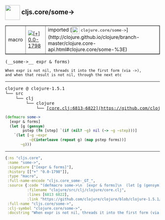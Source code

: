 ## <img width="48px" valign="middle" src="http://i.imgur.com/Hi20huC.png"> cljs.core/some->

 <table border="1">
<tr>
<td>macro</td>
<td><a href="https://github.com/cljsinfo/api-refs/tree/0.0-1798"><img valign="middle" alt="[+] 0.0-1798" src="https://img.shields.io/badge/+-0.0--1798-lightgrey.svg"></a> </td>
<td>
imported [<img height="24px" valign="middle" src="http://i.imgur.com/1GjPKvB.png"> <samp>clojure.core/some-></samp>](http://clojure.github.io/clojure/branch-master/clojure.core-api.html#clojure.core/some-%3E)
</td>
</tr>
</table>

 <samp>
(__some->__ expr & forms)<br>
</samp>

```
When expr is not nil, threads it into the first form (via ->),
and when that result is not nil, through the next etc
```

---

 <pre>
clojure @ clojure-1.5.1
└── src
    └── clj
        └── clojure
            └── <ins>[core.clj:6813-6822](https://github.com/clojure/clojure/blob/clojure-1.5.1/src/clj/clojure/core.clj#L6813-L6822)</ins>
</pre>

```clj
(defmacro some->
  [expr & forms]
  (let [g (gensym)
        pstep (fn [step] `(if (nil? ~g) nil (-> ~g ~step)))]
    `(let [~g ~expr
           ~@(interleave (repeat g) (map pstep forms))]
       ~g)))
```


---

```clj
{:ns "cljs.core",
 :name "some->",
 :signature ["[expr & forms]"],
 :history [["+" "0.0-1798"]],
 :type "macro",
 :full-name-encode "cljs.core_some-_GT_",
 :source {:code "(defmacro some->\n  [expr & forms]\n  (let [g (gensym)\n        pstep (fn [step] `(if (nil? ~g) nil (-> ~g ~step)))]\n    `(let [~g ~expr\n           ~@(interleave (repeat g) (map pstep forms))]\n       ~g)))",
          :filename "clojure/src/clj/clojure/core.clj",
          :lines [6813 6822],
          :link "https://github.com/clojure/clojure/blob/clojure-1.5.1/src/clj/clojure/core.clj#L6813-L6822"},
 :full-name "cljs.core/some->",
 :clj-symbol "clojure.core/some->",
 :docstring "When expr is not nil, threads it into the first form (via ->),\nand when that result is not nil, through the next etc"}

```
